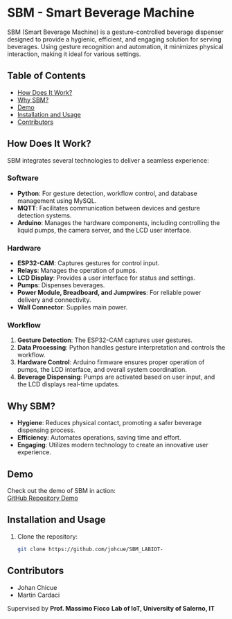# SBM - Smart Beverage Machine

SBM (Smart Beverage Machine) is a gesture-controlled beverage dispenser designed to provide a hygienic, efficient, and engaging solution for serving beverages. Using gesture recognition and automation, it minimizes physical interaction, making it ideal for various settings.

## Table of Contents
- [How Does It Work?](#how-does-it-work)
- [Why SBM?](#why-sbm)
- [Demo](#demo)
- [Installation and Usage](#installation-and-usage)
- [Contributors](#contributors)

## How Does It Work?

SBM integrates several technologies to deliver a seamless experience:

### Software
- **Python**: For gesture detection, workflow control, and database management using MySQL.
- **MQTT**: Facilitates communication between devices and gesture detection systems.
- **Arduino**: Manages the hardware components, including controlling the liquid pumps, the camera server, and the LCD user interface.

### Hardware
- **ESP32-CAM**: Captures gestures for control input.
- **Relays**: Manages the operation of pumps.
- **LCD Display**: Provides a user interface for status and settings.
- **Pumps**: Dispenses beverages.
- **Power Module, Breadboard, and Jumpwires**: For reliable power delivery and connectivity.
- **Wall Connector**: Supplies main power.

### Workflow
1. **Gesture Detection**: The ESP32-CAM captures user gestures.
2. **Data Processing**: Python handles gesture interpretation and controls the workflow.
3. **Hardware Control**: Arduino firmware ensures proper operation of pumps, the LCD interface, and overall system coordination.
4. **Beverage Dispensing**: Pumps are activated based on user input, and the LCD displays real-time updates.

## Why SBM?

- **Hygiene**: Reduces physical contact, promoting a safer beverage dispensing process.
- **Efficiency**: Automates operations, saving time and effort.
- **Engaging**: Utilizes modern technology to create an innovative user experience.

## Demo

Check out the demo of SBM in action:  
[GitHub Repository Demo](https://github.com/johcue/SBM_LABIOT-)

## Installation and Usage

1. Clone the repository:
   ```bash
   git clone https://github.com/johcue/SBM_LABIOT-

## Contributors
- Johan Chicue
- Martin Cardaci

Supervised by **Prof. Massimo Ficco**
**Lab of IoT, University of Salerno, IT**
